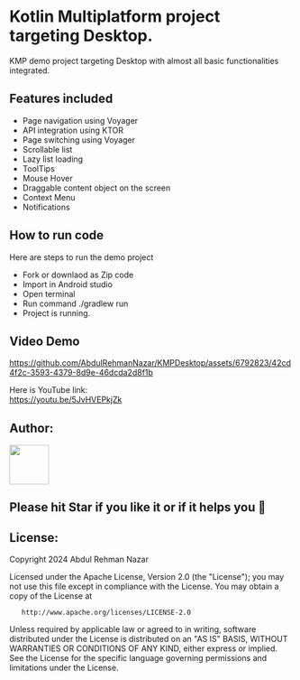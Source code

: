 # Kotlin Multiplatform project targeting Desktop.
KMP demo project targeting Desktop with almost all basic functionalities integrated.

## Features included
- Page navigation using Voyager
- API integration using KTOR
- Page switching using Voyager
- Scrollable list
- Lazy list loading
- ToolTips
- Mouse Hover
- Draggable content object on the screen
- Context Menu
- Notifications

## How to run code
Here are steps to run the demo project
- Fork or downlaod as Zip code
- Import in Android studio
- Open terminal
- Run command ./gradlew run
- Project is running.




## Video Demo

https://github.com/AbdulRehmanNazar/KMPDesktop/assets/6792823/42cd4f2c-3593-4379-8d9e-46dcda2d8f1b


Here is YouTube link: <br />
https://youtu.be/5JvHVEPkjZk


## Author:
<a href="https://github.com/AbdulRehmanNazar" target="_blank">
  <img src="https://avatars.githubusercontent.com/u/6792823?v=4" width="70" align="left">
</a>
<br />
<br />
<br />
<br />

## Please hit Star if you like it or if it helps you &#x1F49A;

## License:


Copyright 2024 Abdul Rehman Nazar
<br />

Licensed under the Apache License, Version 2.0 (the "License");
you may not use this file except in compliance with the License.
You may obtain a copy of the License at

       http://www.apache.org/licenses/LICENSE-2.0

Unless required by applicable law or agreed to in writing, software
distributed under the License is distributed on an "AS IS" BASIS,
WITHOUT WARRANTIES OR CONDITIONS OF ANY KIND, either express or implied.
See the License for the specific language governing permissions and
limitations under the License.
